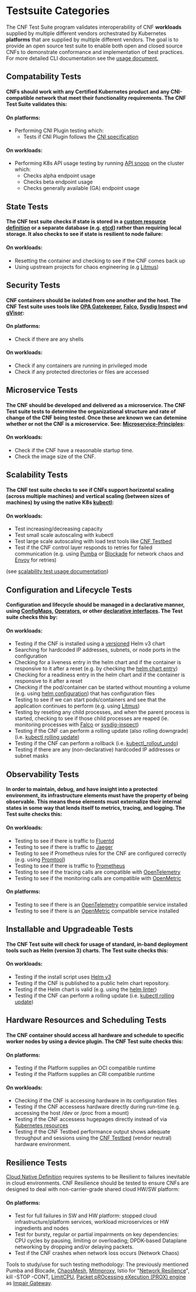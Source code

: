 # Testsuite Categories

The CNF Test Suite program validates interoperability of CNF **workloads** supplied by multiple different vendors orchestrated by Kubernetes **platforms** that are supplied by multiple different vendors. The goal is to provide an open source test suite to enable both open and closed source CNFs to demonstrate conformance and implementation of best practices. For more detailed CLI documentation see the [usage document.](USAGE.md)

## Compatability Tests

#### CNFs should work with any Certified Kubernetes product and any CNI-compatible network that meet their functionality requirements. The CNF Test Suite validates this:

#### On platforms:

- Performing CNI Plugin testing which:
  - Tests if CNI Plugin follows the [CNI specification](https://github.com/containernetworking/cni/blob/master/SPEC.md)

#### On workloads:

- Performing K8s API usage testing by running [API snoop](https://github.com/cncf/apisnoop) on the cluster which:
  - Checks alpha endpoint usage
  - Checks beta endpoint usage
  - Checks generally available (GA) endpoint usage

## State Tests

#### The CNF test suite checks if state is stored in a [custom resource definition](https://kubernetes.io/docs/concepts/extend-kubernetes/api-extension/custom-resources/) or a separate database (e.g. [etcd](https://github.com/etcd-io/etcd)) rather than requiring local storage. It also checks to see if state is resilient to node failure:

#### On workloads:

- Resetting the container and checking to see if the CNF comes back up
- Using upstream projects for chaos engineering (e.g [Litmus](https://github.com/litmuschaos/litmus))

## Security Tests

#### CNF containers should be isolated from one another and the host. The CNF Test suite uses tools like [OPA Gatekeeper](https://github.com/open-policy-agent/gatekeeper), [Falco](https://github.com/falcosecurity/falco), [Sysdig Inspect](https://github.com/draios/sysdig-inspect) and [gVisor](https://github.com/google/gvisor):

#### On platforms:

- Check if there are any shells

#### On workloads:

- Check if any containers are running in privileged mode
- Check if any protected directories or files are accessed

## Microservice Tests

#### The CNF should be developed and delivered as a microservice. The CNF Test suite tests to determine the organizational structure and rate of change of the CNF being tested. Once these are known we can detemine whether or not the CNF is a microservice. See: [Microservice-Principles](https://networking.cloud-native-principles.org/cloud-native-microservice-principles):

#### On workloads:

- Check if the CNF have a reasonable startup time.
- Check the image size of the CNF.

## Scalability Tests

#### The CNF test suite checks to see if CNFs support horizontal scaling (across multiple machines) and vertical scaling (between sizes of machines) by using the native K8s [kubectl](https://kubernetes.io/docs/reference/kubectl/cheatsheet/#scaling-resources):

#### On workloads:

- Test increasing/decreasing capacity
- Test small scale autoscaling with kubectl
- Test large scale autoscaling with load test tools like [CNF Testbed](https://github.com/cncf/cnf-testbed)
- Test if the CNF control layer responds to retries for failed communication (e.g. using [Pumba](https://github.com/alexei-led/pumba) or [Blockade](https://github.com/worstcase/blockade) for network chaos and [Envoy](https://github.com/envoyproxy/envoy) for retries)

(see [scalability test usage documentation](USAGE.md#scaling-tests))

## Configuration and Lifecycle Tests

#### Configuration and lifecycle should be managed in a declarative manner, using [ConfigMaps](https://kubernetes.io/docs/tasks/configure-pod-container/configure-pod-configmap/), [Operators](https://kubernetes.io/docs/concepts/extend-kubernetes/operator/), or other [declarative interfaces](https://kubernetes.io/docs/concepts/overview/working-with-objects/kubernetes-objects/#understanding-kubernetes-objects). The Test suite checks this by:

#### On workloads:

- Testing if the CNF is installed using a [versioned](https://helm.sh/docs/topics/chart_best_practices/dependencies/#versions) Helm v3 chart
- Searching for hardcoded IP addresses, subnets, or node ports in the configuration
- Checking for a liveness entry in the helm chart and if the container is responsive to it after a reset (e.g. by checking the [helm chart entry](https://kubernetes.io/docs/tasks/configure-pod-container/configure-liveness-readiness-startup-probes/))
- Checking for a readiness entry in the helm chart and if the container is responsive to it after a reset
- Checking if the pod/container can be started without mounting a volume (e.g. using [helm configuration](https://kubernetes.io/docs/tasks/configure-pod-container/configure-volume-storage/)) that has configuration files
- Testing to see if we can start pods/containers and see that the application continues to perform (e.g. using [Litmus](https://github.com/litmuschaos/litmus))
- Testing by reseting any child processes, and when the parent process is started, checking to see if those child processes are reaped (ie. monitoring processes with [Falco](https://github.com/falcosecurity/falco) or [sysdig-inspect](https://github.com/draios/sysdig-inspect))
- Testing if the CNF can perform a rolling update (also rolling downgrade) (i.e. [kubectl rolling update](https://kubernetes.io/docs/tasks/run-application/rolling-update-replication-controller/))
- Testing if the CNF can perform a rollback (i.e. [kubectl_rollout_undo](https://kubernetes.io/docs/concepts/workloads/controllers/deployment/#rolling-back-to-a-previous-revision))
- Testing if there are any (non-declarative) hardcoded IP addresses or subnet masks

## Observability Tests

#### In order to maintain, debug, and have insight into a protected environment, its infrastructure elements must have the property of being observable. This means these elements must externalize their internal states in some way that lends itself to metrics, tracing, and logging. The Test suite checks this:

#### On workloads:

- Testing to see if there is traffic to [Fluentd](https://github.com/fluent/fluentd)
- Testing to see if there is traffic to [Jaeger](https://github.com/jaegertracing/jaeger)
- Testing to see if Prometheus rules for the CNF are configured correctly (e.g. using [Promtool](https://prometheus.io/docs/prometheus/latest/configuration/unit_testing_rules/))
- Testing to see if there is traffic to [Prometheus](https://github.com/prometheus/prometheus)
- Testing to see if the tracing calls are compatible with [OpenTelemetry](https://opentracing.io/)
- Testing to see if the monitoring calls are compatible with [OpenMetric](https://github.com/OpenObservability/OpenMetrics)

#### On platforms:

- Testing to see if there is an [OpenTelemetry](https://opentracing.io/) compatible service installed
- Testing to see if there is an [OpenMetric](https://github.com/OpenObservability/OpenMetrics) compatible service installed

## Installable and Upgradeable Tests

#### The CNF Test suite will check for usage of standard, in-band deployment tools such as Helm (version 3) charts. The Test suite checks this:

#### On workloads:

- Testing if the install script uses [Helm v3](https://github.com/helm/)
- Testing if the CNF is published to a public helm chart repository.
- Testing if the Helm chart is valid (e.g. using the [helm linter](https://github.com/helm/chart-testing))
- Testing if the CNF can perform a rolling update (i.e. [kubectl rolling update](https://kubernetes.io/docs/tasks/run-application/rolling-update-replication-controller/))

## Hardware Resources and Scheduling Tests

#### The CNF container should access all hardware and schedule to specific worker nodes by using a device plugin. The CNF Test suite checks this:

#### On platforms:

- Testing if the Platform supplies an OCI compatible runtime
- Testing if the Platform supplies an CRI compatible runtime

#### On workloads:

- Checking if the CNF is accessing hardware in its configuration files
- Testing if the CNF accessess hardware directly during run-time (e.g. accessing the host /dev or /proc from a mount)
- Testing if the CNF accessess hugepages directly instead of via [Kubernetes resources](https://github.com/cncf/cnf-testbed/blob/c4458634deca5e8ab73adf118eedde32904c8458/examples/use_case/external-packet-filtering-on-k8s-nsm-on-packet/gateway.yaml#L29)
- Testing if the CNF Testbed performance output shows adequate throughput and sessions using the [CNF Testbed](https://github.com/cncf/cnf-testbed) (vendor neutral) hardware environment.

## Resilience Tests

[Cloud Native Definition](https://github.com/cncf/toc/blob/master/DEFINITION.md) requires systems to be Resilient to failures inevitable in cloud environments. CNF Resilience should be tested to ensure CNFs are designed to deal with non-carrier-grade shared cloud HW/SW platform:

#### On platforms:

- Test for full failures in SW and HW platform: stopped cloud infrastructure/platform services, workload microservices or HW ingredients and nodes
- Test for bursty, regular or partial impairments on key dependencies: CPU cycles by pausing, limiting or overloading; DPDK-based Dataplane networking by dropping and/or delaying packets.
- Test if the CNF crashes when network loss occurs (Network Chaos)

Tools to study/use for such testing methodology: The previously mentioned Pumba and Blocade, [ChaosMesh](https://github.com/pingcap/chaos-mesh), [Mitmproxy](https://github.com/mitmproxy/mitmproxy/), Istio for "[Network Resilience](https://istio.io/docs/concepts/traffic-management/#network-resilience-and-testing)", kill -STOP -CONT, [LimitCPU](http://limitcpu.sourceforge.net/), [Packet pROcessing eXecution (PROX) engine](https://wiki.opnfv.org/pages/viewpage.action?pageId=12387840) as [Impair Gateway](https://github.com/opnfv/samplevnf/blob/master/VNFs/DPPD-PROX/helper-scripts/rapid/impair.cfg).
